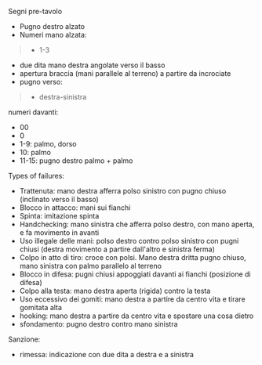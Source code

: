Segni pre-tavolo
* Pugno destro alzato
* Numeri mano alzata:
> * 1-3
* due dita mano destra angolate verso il basso
* apertura braccia (mani parallele al terreno) a partire da incrociate
* pugno verso:
> * destra-sinistra

numeri davanti:
* 00
* 0
* 1-9: palmo, dorso
* 10: palmo
* 11-15: pugno destro palmo + palmo

Types of failures:
* Trattenuta: mano destra afferra polso sinistro con pugno chiuso (inclinato verso il basso)
* Blocco in attacco: mani sui fianchi
* Spinta: imitazione spinta
* Handchecking: mano sinistra che afferra polso destro, con mano aperta, e fa movimento in avanti
* Uso illegale delle mani: polso destro contro polso sinistro con pugni chiusi (destra movimento a partire dall'altro e sinistra ferma)
* Colpo in atto di tiro: croce con polsi. Mano destra dritta pugno chiuso, mano sinistra con palmo parallelo al terreno
* Blocco in difesa: pugni chiusi appoggiati davanti ai fianchi (posizione di difesa)
* Colpo alla testa: mano destra aperta (rigida) contro la testa
* Uso eccessivo dei gomiti: mano destra a partire da centro vita e tirare gomitata alta
* hooking: mano destra a partire da centro vita e spostare una cosa dietro
* sfondamento: pugno destro contro mano sinistra

Sanzione:
* rimessa: indicazione con due dita a destra e a sinistra